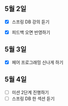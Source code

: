 ## 5월 2일

- [x] 스프링 DB 강의 듣기
- [x] 피드백 오면 반영하기



## 5월 3일

- [x] 페어 프로그래밍 신나게 하기



## 5월 4일

- [ ] 미션 2단계 진행하기
- [ ] 스프링 DB 한 섹션 듣기